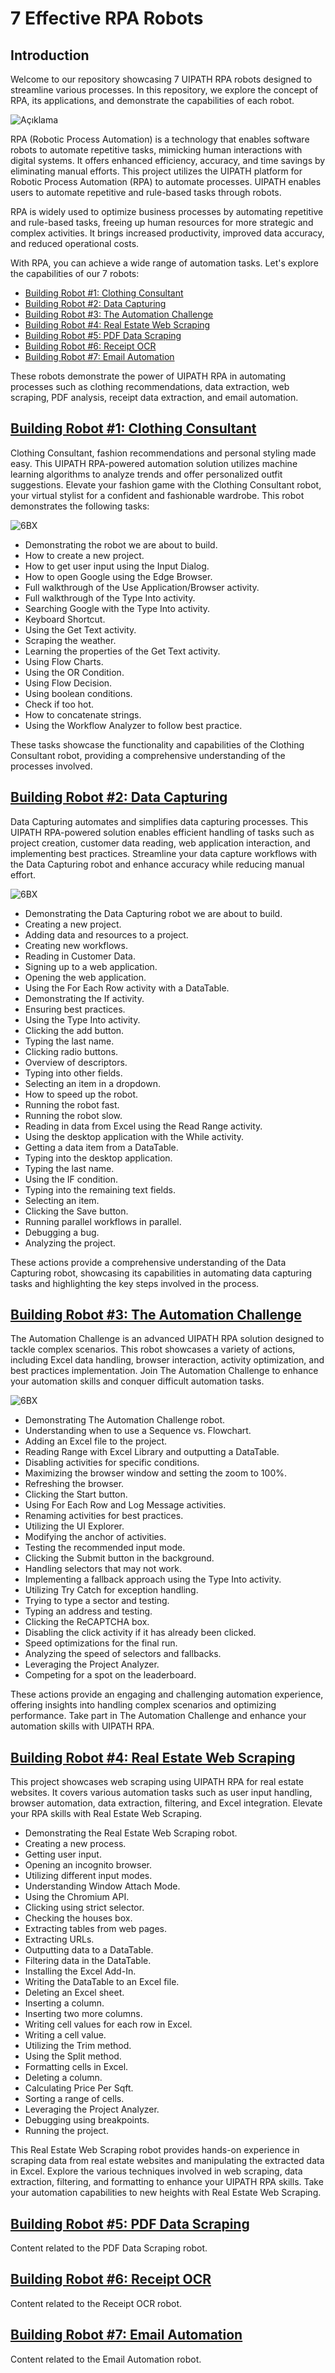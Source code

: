 # 7 Effective RPA Robots

## Introduction

Welcome to our repository showcasing 7 UIPATH RPA robots designed to streamline various processes. In this repository, we explore the concept of RPA, its applications, and demonstrate the capabilities of each robot. 

![Açıklama](https://media-cldnry.s-nbcnews.com/image/upload/t_fit-1240w,f_auto,q_auto:best/newscms/2017_46/2230761/171117-boston-dynamics-robot-mn-1350.gif)


RPA (Robotic Process Automation) is a technology that enables software robots to automate repetitive tasks, mimicking human interactions with digital systems. It offers enhanced efficiency, accuracy, and time savings by eliminating manual efforts. This project utilizes the UIPATH platform for Robotic Process Automation (RPA) to automate processes. UIPATH enables users to automate repetitive and rule-based tasks through robots.  

RPA is widely used to optimize business processes by automating repetitive and rule-based tasks, freeing up human resources for more strategic and complex activities. It brings increased productivity, improved data accuracy, and reduced operational costs.  

With RPA, you can achieve a wide range of automation tasks. Let's explore the capabilities of our 7 robots:  

- [Building Robot #1: Clothing Consultant](#building-robot-1-clothing-consultant)
- [Building Robot #2: Data Capturing](#building-robot-2-data-capturing)
- [Building Robot #3: The Automation Challenge](#building-robot-3-the-automation-challenge)
- [Building Robot #4: Real Estate Web Scraping](#building-robot-4-real-estate-web-scraping)
- [Building Robot #5: PDF Data Scraping](#building-robot-5-pdf-data-scraping)
- [Building Robot #6: Receipt OCR](#building-robot-6-receipt-ocr)
- [Building Robot #7: Email Automation](#building-robot-7-email-automation)

These robots demonstrate the power of UIPATH RPA in automating processes such as clothing recommendations, data extraction, web scraping, PDF analysis, receipt data extraction, and email automation.

  
## [Building Robot #1: Clothing Consultant](https://github.com/mftnakrsu/RPA-7-Masterworks-Robots/blob/main/Robot1_ClothingConsultant/Main.xaml)

Clothing Consultant, fashion recommendations and personal styling made easy. This UIPATH RPA-powered automation solution utilizes machine learning algorithms to analyze trends and offer personalized outfit suggestions. Elevate your fashion game with the Clothing Consultant robot, your virtual stylist for a confident and fashionable wardrobe. This robot demonstrates the following tasks:

![6BX](https://github.com/mftnakrsu/RPA-7-Masterworks-Robots/assets/57320216/321b4cb9-c2f2-462c-a7db-8a3676a2117e)

- Demonstrating the robot we are about to build.
- How to create a new project.
- How to get user input using the Input Dialog.
- How to open Google using the Edge Browser.
- Full walkthrough of the Use Application/Browser activity.
- Full walkthrough of the Type Into activity.
- Searching Google with the Type Into activity.
- Keyboard Shortcut.
- Using the Get Text activity.
- Scraping the weather.
- Learning the properties of the Get Text activity.
- Using Flow Charts.
- Using the OR Condition.
- Using Flow Decision.
- Using boolean conditions.
- Check if too hot.
- How to concatenate strings.
- Using the Workflow Analyzer to follow best practice.

These tasks showcase the functionality and capabilities of the Clothing Consultant robot, providing a comprehensive understanding of the processes involved.

## [Building Robot #2: Data Capturing](https://github.com/mftnakrsu/RPA-7-Masterworks-Robots/tree/main/Robot2_DataCapturing)

Data Capturing automates and simplifies data capturing processes. This UIPATH RPA-powered solution enables efficient handling of tasks such as project creation, customer data reading, web application interaction, and implementing best practices. Streamline your data capture workflows with the Data Capturing robot and enhance accuracy while reducing manual effort.

![6BX](https://miro.medium.com/v2/resize:fit:1400/1*I1ZNaR8gbj9w0iSBfBmPOQ.gif)


- Demonstrating the Data Capturing robot we are about to build.
- Creating a new project.
- Adding data and resources to a project.
- Creating new workflows.
- Reading in Customer Data.
- Signing up to a web application.
- Opening the web application.
- Using the For Each Row activity with a DataTable.
- Demonstrating the If activity.
- Ensuring best practices.
- Using the Type Into activity.
- Clicking the add button.
- Typing the last name.
- Clicking radio buttons.
- Overview of descriptors.
- Typing into other fields.
- Selecting an item in a dropdown.
- How to speed up the robot.
- Running the robot fast.
- Running the robot slow.
- Reading in data from Excel using the Read Range activity.
- Using the desktop application with the While activity.
- Getting a data item from a DataTable.
- Typing into the desktop application.
- Typing the last name.
- Using the IF condition.
- Typing into the remaining text fields.
- Selecting an item.
- Clicking the Save button.
- Running parallel workflows in parallel.
- Debugging a bug.
- Analyzing the project.

These actions provide a comprehensive understanding of the Data Capturing robot, showcasing its capabilities in automating data capturing tasks and highlighting the key steps involved in the process.

## [Building Robot #3: The Automation Challenge](https://github.com/mftnakrsu/RPA-7-Masterworks-Robots/tree/main/Robot3_TheAutomationChallenge)

The Automation Challenge is an advanced UIPATH RPA solution designed to tackle complex scenarios. This robot showcases a variety of actions, including Excel data handling, browser interaction, activity optimization, and best practices implementation. Join The Automation Challenge to enhance your automation skills and conquer difficult automation tasks.

![6BX](https://7424624.fs1.hubspotusercontent-na1.net/hub/7424624/hubfs/robotic%20process%20automaton%20gif.gif?length=700&name=robotic%20process%20automaton%20gif.gif)


- Demonstrating The Automation Challenge robot.
- Understanding when to use a Sequence vs. Flowchart.
- Adding an Excel file to the project.
- Reading Range with Excel Library and outputting a DataTable.
- Disabling activities for specific conditions.
- Maximizing the browser window and setting the zoom to 100%.
- Refreshing the browser.
- Clicking the Start button.
- Using For Each Row and Log Message activities.
- Renaming activities for best practices.
- Utilizing the UI Explorer.
- Modifying the anchor of activities.
- Testing the recommended input mode.
- Clicking the Submit button in the background.
- Handling selectors that may not work.
- Implementing a fallback approach using the Type Into activity.
- Utilizing Try Catch for exception handling.
- Trying to type a sector and testing.
- Typing an address and testing.
- Clicking the ReCAPTCHA box.
- Disabling the click activity if it has already been clicked.
- Speed optimizations for the final run.
- Analyzing the speed of selectors and fallbacks.
- Leveraging the Project Analyzer.
- Competing for a spot on the leaderboard.

These actions provide an engaging and challenging automation experience, offering insights into handling complex scenarios and optimizing performance. Take part in The Automation Challenge and enhance your automation skills with UIPATH RPA.

## [Building Robot #4: Real Estate Web Scraping](https://github.com/mftnakrsu/RPA-7-Masterworks-Robots/tree/main/Robot4_RealEstateScraping)

This project showcases web scraping using UIPATH RPA for real estate websites. It covers various automation tasks such as user input handling, browser automation, data extraction, filtering, and Excel integration. Elevate your RPA skills with Real Estate Web Scraping.

- Demonstrating the Real Estate Web Scraping robot.
- Creating a new process.
- Getting user input.
- Opening an incognito browser.
- Utilizing different input modes.
- Understanding Window Attach Mode.
- Using the Chromium API.
- Clicking using strict selector.
- Checking the houses box.
- Extracting tables from web pages.
- Extracting URLs.
- Outputting data to a DataTable.
- Filtering data in the DataTable.
- Installing the Excel Add-In.
- Writing the DataTable to an Excel file.
- Deleting an Excel sheet.
- Inserting a column.
- Inserting two more columns.
- Writing cell values for each row in Excel.
- Writing a cell value.
- Utilizing the Trim method.
- Using the Split method.
- Formatting cells in Excel.
- Deleting a column.
- Calculating Price Per Sqft.
- Sorting a range of cells.
- Leveraging the Project Analyzer.
- Debugging using breakpoints.
- Running the project.

This Real Estate Web Scraping robot provides hands-on experience in scraping data from real estate websites and manipulating the extracted data in Excel. Explore the various techniques involved in web scraping, data extraction, filtering, and formatting to enhance your UIPATH RPA skills. Take your automation capabilities to new heights with Real Estate Web Scraping.

## [Building Robot #5: PDF Data Scraping](https://github.com/mftnakrsu/RPA-7-Masterworks-Robots/tree/main/Robot5_PDFDataScraping)
Content related to the PDF Data Scraping robot.


## [Building Robot #6: Receipt OCR](https://github.com/mftnakrsu/RPA-7-Masterworks-Robots/tree/main/Robot6_OpticalCharacterRecognition)
Content related to the Receipt OCR robot.


## [Building Robot #7: Email Automation](https://github.com/mftnakrsu/RPA-7-Masterworks-Robots/tree/main/Robot7_EmailAutomation)
Content related to the Email Automation robot.

